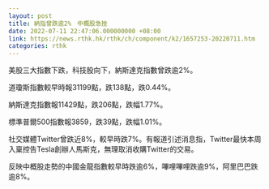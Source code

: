 ```yaml
---
layout: post
title: 納指曾跌逾2%　中概股急挫
date: 2022-07-11 22:47:06.000000000 +08:00
link: https://news.rthk.hk/rthk/ch/component/k2/1657253-20220711.htm
categories: rthk
---
```


美股三大指數下跌，科技股向下，納斯達克指數曾跌逾2%。

道瓊斯指數較早時報31199點，跌138點，跌0.44%。

納斯達克指數報11429點，跌206點，跌幅1.77%。

標準普爾500指數報3859，跌39點，跌幅1.01%。

社交媒體Twitter曾跌近8%，較早時跌7%。有報道引述消息指，Twitter最快本周入稟控告Tesla創辦人馬斯克，無理取消收購Twitter的交易。

反映中概股走勢的中國金龍指數較早時跌逾6%，嗶哩嗶哩跌逾9%，阿里巴巴跌逾8%。

